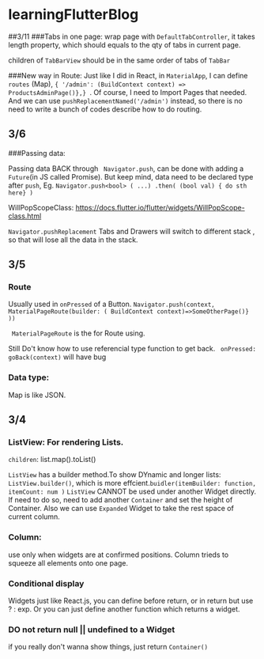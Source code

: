 # learningFlutterBlog

##3/11
###Tabs in one page:
wrap page with ```DefaultTabController```, it takes length property, which should equals to the qty of tabs in current page. 

children of ```TabBarView``` should be in the same order of tabs of ```TabBar``` 

###New way in Route:
Just like I did in React, in ```MaterialApp```, I can define ```routes``` (Map),  ```{ '/admin': (BuildContext context) => ProductsAdminPage()},} ```. Of course, I need to Import Pages that needed.  And we can use ```pushReplacementNamed('/admin')``` instead, so there is no need to write a bunch of codes describe how to do routing. 

## 3/6
###Passing data:

Passing data BACK through ``` Navigator.push```, can be done with adding a ```Future```(in JS called Promise). But keep mind, data need to be declared type after ```push```, Eg. ```Navigator.push<bool> ( ...) .then( (bool val) { do sth here} )```

WillPopScopeClass: https://docs.flutter.io/flutter/widgets/WillPopScope-class.html 

```Navigator.pushReplacement``` Tabs and Drawers will switch to different stack , so that will lose all the data in the stack.

## 3/5
### Route

Usually used in ```onPressed``` of a Button. ```Navigator.push(context, MaterialPageRoute(builder: ( BuildContext context)=>SomeOtherPage()} ))```

``` MaterialPageRoute``` is the for Route using. 

Still Do't know how to use referencial type function to get back.   ``` onPressed: goBack(context)``` will have bug

### Data type:

Map is like JSON. 

## 3/4 

### ListView: For rendering Lists.  
```children```: list.map().toList() 

```ListView``` has a builder method.To show DYnamic and longer lists: ```ListView.builder()```, which is more effcient.``` buidler(itemBuilder: function, itemCount: num ) ```
```ListView``` CANNOT be used under another Widget directly. If need to do so, need to add another ```Container``` and set the height of Container. Also we can use  ```Expanded``` Widget to take the rest space of current column.


### Column: 
use only when widgets are at confirmed positions. Column trieds to squeeze all elements onto one page.

### Conditional display
Widgets just like React.js, you can define before return, or in return but use ? : exp. Or you can just define another function which returns a widget.

### DO not return null || undefined to a Widget
if you really don't wanna show things, just return ```Container()```

